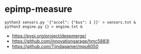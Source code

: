 # epimp-measure

    python3 sensors.py '{"accel": {"bus": 1 }}' > sensors.txt &
    python3 engine.py {} > engine.txt &

* https://pypi.org/project/deepmerge/
* https://github.com/innovationgarage/hmc5883l
* https://github.com/Tijndagamer/mpu6050
